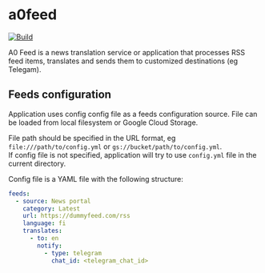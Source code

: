 # a0feed

[![Build](https://github.com/dlampsi/a0feed/actions/workflows/build.yml/badge.svg)](https://github.com/dlampsi/a0feed/actions/workflows/build.yml)

A0 Feed is a news translation service or application that processes RSS feed items, translates and sends them to customized destinations (eg Telegam).

## Feeds configuration

Application uses config config file as a feeds configuration source. File can be loaded from local filesystem or Google Cloud Storage.

File path should be specified in the URL format, eg `file:///path/to/config.yml` or `gs://bucket/path/to/config.yml`. <br>
If config file is not specified, application will try to use `config.yml` file in the current directory.

Config file is a YAML file with the following structure:

```yaml
feeds:
  - source: News portal
    category: Latest
    url: https://dummyfeed.com/rss
    language: fi
    translates:
      - to: en
        notify:
          - type: telegram
            chat_id: <telegram_chat_id>
```
